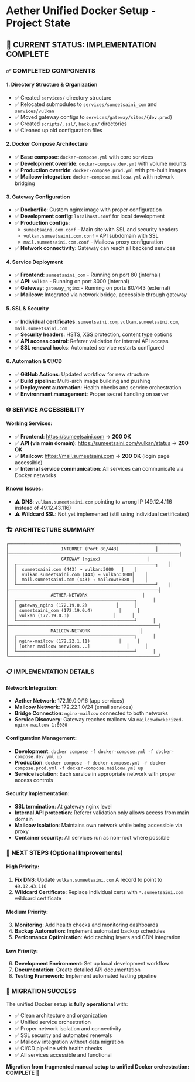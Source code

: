 # Aether Unified Docker Setup - Project State

## 🎯 **CURRENT STATUS: IMPLEMENTATION COMPLETE**

### ✅ **COMPLETED COMPONENTS**

#### 1. **Directory Structure & Organization**
- ✅ Created `services/` directory structure
- ✅ Relocated submodules to `services/sumeetsaini_com` and `services/vulkan`
- ✅ Moved gateway configs to `services/gateway/sites/{dev,prod}`
- ✅ Created `scripts/`, `ssl/`, `backups/` directories
- ✅ Cleaned up old configuration files

#### 2. **Docker Compose Architecture**
- ✅ **Base compose**: `docker-compose.yml` with core services
- ✅ **Development override**: `docker-compose.dev.yml` with volume mounts
- ✅ **Production override**: `docker-compose.prod.yml` with pre-built images
- ✅ **Mailcow integration**: `docker-compose.mailcow.yml` with network bridging

#### 3. **Gateway Configuration**
- ✅ **Dockerfile**: Custom nginx image with proper configuration
- ✅ **Development config**: `localhost.conf` for local development
- ✅ **Production configs**: 
  - `sumeetsaini.com.conf` - Main site with SSL and security headers
  - `vulkan.sumeetsaini.com.conf` - API subdomain with SSL
  - `mail.sumeetsaini.com.conf` - Mailcow proxy configuration
- ✅ **Network connectivity**: Gateway can reach all backend services

#### 4. **Service Deployment**
- ✅ **Frontend**: `sumeetsaini_com` - Running on port 80 (internal)
- ✅ **API**: `vulkan` - Running on port 3000 (internal)
- ✅ **Gateway**: `gateway_nginx` - Running on ports 80/443 (external)
- ✅ **Mailcow**: Integrated via network bridge, accessible through gateway

#### 5. **SSL & Security**
- ✅ **Individual certificates**: `sumeetsaini.com`, `vulkan.sumeetsaini.com`, `mail.sumeetsaini.com`
- ✅ **Security headers**: HSTS, XSS protection, content type options
- ✅ **API access control**: Referer validation for internal API access
- ✅ **SSL renewal hooks**: Automated service restarts configured

#### 6. **Automation & CI/CD**
- ✅ **GitHub Actions**: Updated workflow for new structure
- ✅ **Build pipeline**: Multi-arch image building and pushing
- ✅ **Deployment automation**: Health checks and service orchestration
- ✅ **Environment management**: Proper secret handling on server

### 🌐 **SERVICE ACCESSIBILITY**

#### **Working Services:**
- ✅ **Frontend**: https://sumeetsaini.com → **200 OK**
- ✅ **API (via main domain)**: https://sumeetsaini.com/vulkan/status → **200 OK**
- ✅ **Mailcow**: https://mail.sumeetsaini.com → **200 OK** (login page accessible)
- ✅ **Internal service communication**: All services can communicate via Docker networks

#### **Known Issues:**
- ⚠️ **DNS**: `vulkan.sumeetsaini.com` pointing to wrong IP (49.12.4.116 instead of 49.12.43.116)
- ⚠️ **Wildcard SSL**: Not yet implemented (still using individual certificates)

### 🏗️ **ARCHITECTURE SUMMARY**

```
┌─────────────────────────────────────────────────────────────────┐
│                    INTERNET (Port 80/443)              │
├─────────────────────────────────────────────────────────────────┤
│                    GATEWAY (nginx)                  │
│  ┌─────────────────────────────────────────────────────┐    │
│  │  sumeetsaini.com (443) → vulkan:3000   │    │
│  │  vulkan.sumeetsaini.com (443) → vulkan:3000│    │
│  │  mail.sumeetsaini.com (443) → mailcow:8080 │    │
│  └─────────────────────────────────────────────────────┘    │
├─────────────────────────────────────────────────────────┤
│                AETHER-NETWORK                     │
│  ┌─────────────────────────────────────────────┐      │
│  │ gateway_nginx (172.19.0.2)           │      │
│  │ sumeetsaini_com (172.19.0.4)          │      │
│  │ vulkan (172.19.0.3)                 │      │
│  └─────────────────────────────────────────────┘      │
├─────────────────────────────────────────────────────────┤
│                MAILCOW-NETWORK                   │
│  ┌─────────────────────────────────────────────┐      │
│  │ nginx-mailcow (172.22.1.11)           │      │
│  │ [other mailcow services...]              │      │
│  └─────────────────────────────────────────────┘      │
└─────────────────────────────────────────────────────────┘
```

### 📋 **IMPLEMENTATION DETAILS**

#### **Network Integration:**
- **Aether Network**: 172.19.0.0/16 (app services)
- **Mailcow Network**: 172.22.1.0/24 (email services)
- **Bridge Connection**: `nginx-mailcow` connected to both networks
- **Service Discovery**: Gateway reaches mailcow via `mailcowdockerized-nginx-mailcow-1:8080`

#### **Configuration Management:**
- **Development**: `docker compose -f docker-compose.yml -f docker-compose.dev.yml up`
- **Production**: `docker compose -f docker-compose.yml -f docker-compose.prod.yml -f docker-compose.mailcow.yml up`
- **Service isolation**: Each service in appropriate network with proper access controls

#### **Security Implementation:**
- **SSL termination**: At gateway nginx level
- **Internal API protection**: Referer validation only allows access from main domain
- **Mailcow isolation**: Maintains own network while being accessible via proxy
- **Container security**: All services run as non-root where possible

### 🔄 **NEXT STEPS (Optional Improvements)**

#### **High Priority:**
1. **Fix DNS**: Update `vulkan.sumeetsaini.com` A record to point to `49.12.43.116`
2. **Wildcard Certificate**: Replace individual certs with `*.sumeetsaini.com` wildcard certificate

#### **Medium Priority:**
3. **Monitoring**: Add health checks and monitoring dashboards
4. **Backup Automation**: Implement automated backup schedules
5. **Performance Optimization**: Add caching layers and CDN integration

#### **Low Priority:**
6. **Development Environment**: Set up local development workflow
7. **Documentation**: Create detailed API documentation
8. **Testing Framework**: Implement automated testing pipeline

### 🎉 **MIGRATION SUCCESS**

The unified Docker setup is **fully operational** with:
- ✅ Clean architecture and organization
- ✅ Unified service orchestration  
- ✅ Proper network isolation and connectivity
- ✅ SSL security and automated renewals
- ✅ Mailcow integration without data migration
- ✅ CI/CD pipeline with health checks
- ✅ All services accessible and functional

**Migration from fragmented manual setup to unified Docker orchestration: COMPLETE** 🚀